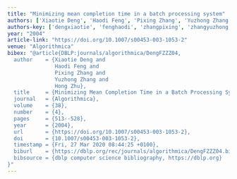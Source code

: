 ```yaml
---
title: "Minimizing mean completion time in a batch processing system"
authors: ['Xiaotie Deng', 'Haodi Feng', 'Pixing Zhang', 'Yuzhong Zhang', 'Hong Zhu']
authors-key: ['dengxiaotie', 'fenghaodi', 'zhangpixing', 'zhangyuzhong', 'zhuhong']
year: "2004"
article-link: "https://doi.org/10.1007/s00453-003-1053-2"
venue: "Algorithmica"
bibex: "@article{DBLP:journals/algorithmica/DengFZZZ04,
  author    = {Xiaotie Deng and
               Haodi Feng and
               Pixing Zhang and
               Yuzhong Zhang and
               Hong Zhu},
  title     = {Minimizing Mean Completion Time in a Batch Processing System},
  journal   = {Algorithmica},
  volume    = {38},
  number    = {4},
  pages     = {513--528},
  year      = {2004},
  url       = {https://doi.org/10.1007/s00453-003-1053-2},
  doi       = {10.1007/s00453-003-1053-2},
  timestamp = {Fri, 27 Mar 2020 08:44:25 +0100},
  biburl    = {https://dblp.org/rec/journals/algorithmica/DengFZZZ04.bib},
  bibsource = {dblp computer science bibliography, https://dblp.org}
}"
---
```

